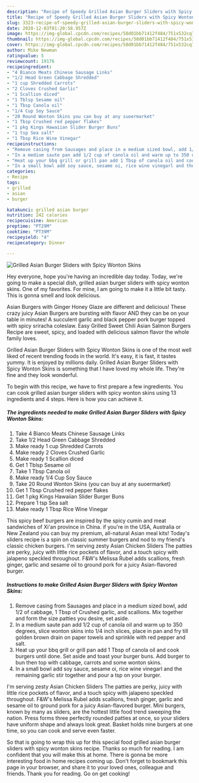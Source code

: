 ```yaml
---
description: "Recipe of Speedy Grilled Asian Burger Sliders with Spicy Wonton Skins"
title: "Recipe of Speedy Grilled Asian Burger Sliders with Spicy Wonton Skins"
slug: 3323-recipe-of-speedy-grilled-asian-burger-sliders-with-spicy-wonton-skins
date: 2020-12-03T01:20:58.957Z
image: https://img-global.cpcdn.com/recipes/58d01bb71412f484/751x532cq70/grilled-asian-burger-sliders-with-spicy-wonton-skins-recipe-main-photo.jpg
thumbnail: https://img-global.cpcdn.com/recipes/58d01bb71412f484/751x532cq70/grilled-asian-burger-sliders-with-spicy-wonton-skins-recipe-main-photo.jpg
cover: https://img-global.cpcdn.com/recipes/58d01bb71412f484/751x532cq70/grilled-asian-burger-sliders-with-spicy-wonton-skins-recipe-main-photo.jpg
author: Mike Newman
ratingvalue: 5
reviewcount: 19176
recipeingredient:
- "4 Bianco Meats Chinese Sausage Links"
- "1/2 Head Green Cabbage Shredded"
- "1 cup Shredded Carrots"
- "2 Cloves Crushed Garlic"
- "1 Scallion diced"
- "1 Tblsp Sesame oil"
- "1 Tbsp Canola oil"
- "1/4 Cup Soy Sauce"
- "20 Round Wonton Skins you can buy at any suoermarket"
- "1 Tbsp Crushed red pepper flakes"
- "1 pkg Kings Hawaiian Slider Burger Buns"
- "1 tsp Sea salt"
- "1 Tbsp Rice Wine Vinegar"
recipeinstructions:
- "Remove casing from Sausages and place in a medium sized bowl, add 1/2 of cabbage, 1 Tbsp of Crushed garlic, and scallions. Mix together and form the size patties you desire, set aside."
- "In a medium saute pan add 1/2 cup of canola oil and warm up to 350 degrees, slice wonton skins into 1/4 inch slices, place in pan and fry till golden brown drain on paper towels and sprinkle with red pepper and salt."
- "Heat up your bbq grill or grill pan add 1 Tbsp of canola oil and cook burgers until done. Set aside and toast your burger buns. Add burger to bun then top with cabbage, carrots and some wonton skins."
- "In a small bowl add soy sauce, sesame oi, rice wine vinegarl and the remaining garlic stir together and pour a tsp on your burger."
categories:
- Recipe
tags:
- grilled
- asian
- burger

katakunci: grilled asian burger 
nutrition: 242 calories
recipecuisine: American
preptime: "PT29M"
cooktime: "PT39M"
recipeyield: "4"
recipecategory: Dinner

---
```



![Grilled Asian Burger Sliders with Spicy Wonton Skins](https://img-global.cpcdn.com/recipes/58d01bb71412f484/751x532cq70/grilled-asian-burger-sliders-with-spicy-wonton-skins-recipe-main-photo.jpg)

Hey everyone, hope you're having an incredible day today. Today, we're going to make a special dish, grilled asian burger sliders with spicy wonton skins. One of my favorites. For mine, I am going to make it a little bit tasty. This is gonna smell and look delicious.

Asian Burgers with Ginger Honey Glaze are different and delicious! These crazy juicy Asian Burgers are bursting with flavor AND they can be on your table in minutes! A succulent garlic and black pepper pork burger topped with spicy sriracha coleslaw. Easy Grilled Sweet Chili Asian Salmon Burgers Recipe are sweet, spicy, and loaded with delicious salmon flavor the whole family loves.

Grilled Asian Burger Sliders with Spicy Wonton Skins is one of the most well liked of recent trending foods in the world. It's easy, it is fast, it tastes yummy. It is enjoyed by millions daily. Grilled Asian Burger Sliders with Spicy Wonton Skins is something that I have loved my whole life. They're fine and they look wonderful.


To begin with this recipe, we have to first prepare a few ingredients. You can cook grilled asian burger sliders with spicy wonton skins using 13 ingredients and 4 steps. Here is how you can achieve it.

<!--inarticleads1-->

##### The ingredients needed to make Grilled Asian Burger Sliders with Spicy Wonton Skins:

1. Take 4 Bianco Meats Chinese Sausage Links
1. Take 1/2 Head Green Cabbage Shredded
1. Make ready 1 cup Shredded Carrots
1. Make ready 2 Cloves Crushed Garlic
1. Make ready 1 Scallion diced
1. Get 1 Tblsp Sesame oil
1. Take 1 Tbsp Canola oil
1. Make ready 1/4 Cup Soy Sauce
1. Take 20 Round Wonton Skins (you can buy at any suoermarket)
1. Get 1 Tbsp Crushed red pepper flakes
1. Get 1 pkg Kings Hawaiian Slider Burger Buns
1. Prepare 1 tsp Sea salt
1. Make ready 1 Tbsp Rice Wine Vinegar


This spicy beef burgers are inspired by the spicy cumin and meat sandwiches of Xi&#39;an province in China. if you&#39;re in the USA, Australia or New Zealand you can buy my premium, all-natural Asian meal kits! Today&#39;s sliders recipe is a spin on classic summer burgers and nod to my friend&#39;s classic chicken burgers. I&#39;m serving zesty Asian Chicken Sliders The patties are perky, juicy with little rice pockets of flavor, and a touch spicy with jalapeno speckled throughout. F&amp;W&#39;s Melissa Rubel adds scallions, fresh ginger, garlic and sesame oil to ground pork for a juicy Asian-flavored burger. 

<!--inarticleads2-->

##### Instructions to make Grilled Asian Burger Sliders with Spicy Wonton Skins:

1. Remove casing from Sausages and place in a medium sized bowl, add 1/2 of cabbage, 1 Tbsp of Crushed garlic, and scallions. Mix together and form the size patties you desire, set aside.
1. In a medium saute pan add 1/2 cup of canola oil and warm up to 350 degrees, slice wonton skins into 1/4 inch slices, place in pan and fry till golden brown drain on paper towels and sprinkle with red pepper and salt.
1. Heat up your bbq grill or grill pan add 1 Tbsp of canola oil and cook burgers until done. Set aside and toast your burger buns. Add burger to bun then top with cabbage, carrots and some wonton skins.
1. In a small bowl add soy sauce, sesame oi, rice wine vinegarl and the remaining garlic stir together and pour a tsp on your burger.


I&#39;m serving zesty Asian Chicken Sliders The patties are perky, juicy with little rice pockets of flavor, and a touch spicy with jalapeno speckled throughout. F&amp;W&#39;s Melissa Rubel adds scallions, fresh ginger, garlic and sesame oil to ground pork for a juicy Asian-flavored burger. Mini burgers, known by many as sliders, are the hottest little food trend sweeping the nation. Press forms three perfectly rounded patties at once, so your sliders have uniform shape and always look great. Basket holds nine burgers at one time, so you can cook and serve even faster. 

So that is going to wrap this up for this special food grilled asian burger sliders with spicy wonton skins recipe. Thanks so much for reading. I am confident that you will make this at home. There is gonna be more interesting food in home recipes coming up. Don't forget to bookmark this page in your browser, and share it to your loved ones, colleague and friends. Thank you for reading. Go on get cooking!
